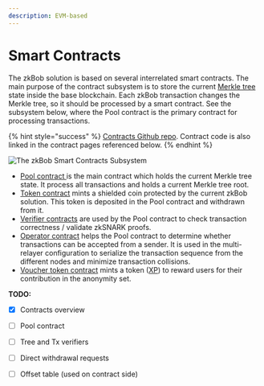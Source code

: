 ```yaml
---
description: EVM-based
---
```


# Smart Contracts

The zkBob solution is based on several interrelated smart contracts. The main purpose of the contract subsystem is to store the current [Merkle tree](../untitled/) state inside the base blockchain. Each zkBob transaction changes the Merkle tree, so it should be processed by a smart contract. See the subsystem below, where the Pool contract is the primary contract for processing transactions.

{% hint style="success" %}
[Contracts Github repo](https://github.com/zkBob/pool-evm-single-l1). Contract code is also linked in the contract pages referenced below.
{% endhint %}

![The zkBob Smart Contracts Subsystem](../../.gitbook/assets/contracts\_240dpi.png)

* [Pool contract ](the-pool-contract/)is the main contract which holds the current Merkle tree state. It process all transactions and holds a current Merkle tree root.
* [Token contract](token-contract.md) mints a shielded coin protected by the current zkBob solution. This token is deposited in the Pool contract and withdrawn from it.
* [Verifier contracts](verifier-contracts.md) are used by the Pool contract to check transaction correctness / validate zkSNARK proofs.
* [Operator contract](operator-manager-contract/) helps the Pool contract to determine whether transactions can be accepted from a sender. It is used in the multi-relayer configuration to serialize the transaction sequence from the different nodes and minimize transaction collisions.
* [Voucher token contract](voucher-token-contract.md) mints a token ([XP](../../roadmap/xp/)) to reward users for their contribution in the anonymity set.

**TODO:**

* [x] Contracts overview
* [ ] Pool contract
* [ ] Tree and Tx verifiers
* [ ] Direct withdrawal requests
* [ ] Offset table (used on contract side)

